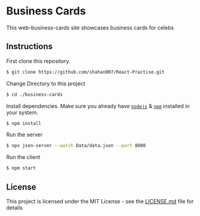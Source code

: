 # Business Cards

This web-business-cards site showcases business cards for celebs

## Instructions

First clone this repository.
```bash
$ git clone https://github.com/shahan007/React-Practise.git
```

Change Directory to this project
```bash
$ cd ./business-cards
```

Install dependencies. Make sure you already have [`nodejs`](https://nodejs.org/en/) & [`npm`](https://www.npmjs.com/) installed in your system.
```bash
$ npm install
```

Run the server
```bash
$ npx json-server --watch Data/data.json --port 8000
```

Run the client
```bash
$ npm start 
```

## License
This project is licensed under the MIT License - see the [LICENSE.md](https://github.com/shahan007/React-Practise/blob/main/LICENSE) file for details